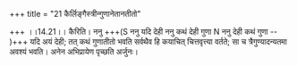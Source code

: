 +++
title = "21 कैर्लिङ्गैस्त्रीन्गुणानेतानतीतो"

+++
।।14.21।। कैरिति। ननु +++(S ननु यदि देही ननु कथं देही गुणा N ननु देही कथं
गुणा -- )+++ यदि अयं देही; तत् कथं गुणातीतो भवति सर्वथैव हि कयाचित्
चित्तवृत्त्या वर्तते; सा च त्रैगुण्यादन्यतमा अवश्यं भवति। अनेन
अभिप्रायेण पृच्छति अर्जुनः।
